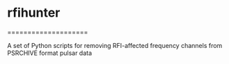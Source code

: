 # rfihunter
====================

A set of Python scripts for removing RFI-affected frequency channels from PSRCHIVE format pulsar data

